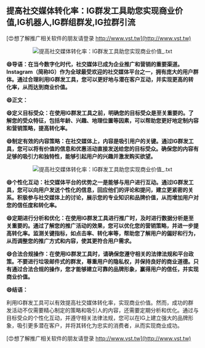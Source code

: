 ## **提高社交媒体转化率：IG群发工具助您实现商业价值,IG机器人,IG群组群发,IG拉群引流**

[😍想了解推广相关软件的朋友请登录 http://www.vst.tw](http://www.vst.tw)

 <center><img src="https://vst.tw/MP4/tuiguang/png/8.png" alt="提高社交媒体转化率：IG群发工具助您实现商业价值_.txt"></center>

**😄导语：在当今数字化时代，社交媒体已成为企业推广和营销的重要渠道。Instagram（简称IG）作为全球最受欢迎的社交媒体平台之一，拥有庞大的用户群体。通过合理利用IG群发工具，您可以更好地与潜在客户互动，并实现更高的转化率，从而达到商业价值。**

**😄正文：**

**😄定义目标受众：在使用IG群发工具之前，明确您的目标受众是至关重要的。了解您的受众特征，包括年龄、兴趣、地理位置等因素，可以帮助您更好地定制内容和营销策略，提高转化率。**

**😄制定有效的内容策略：在社交媒体上，内容是吸引用户的关键。通过IG群发工具，您可以将有价值的信息和优惠活动直接发送给您的目标受众。确保您的内容有足够的吸引力和独特性，能够引起用户的兴趣并激发购买欲望。**

 <center><img src="https://vst.tw/MP4/tuiguang/png/7.png" alt="提高社交媒体转化率：IG群发工具助您实现商业价值_.txt"></center>

**😄个性化互动：社交媒体平台的优势之一是能够与用户进行互动。通过IG群发工具，您可以向用户发送个性化的信息，回应他们的评论和提问，建立更紧密的关系。积极参与社交媒体上的讨论，展示您的专业知识和品牌价值，从而增加用户对您的信任度和转化率。**

**😄定期进行分析和优化：在使用IG群发工具进行推广时，及时进行数据分析是至关重要的。通过了解您的推广活动的效果，您可以优化您的营销策略，并进一步提高转化率。监测关键指标，如点击率、转化率等，帮助您了解用户的偏好和行为，从而调整您的推广方式和内容，使其更符合用户需求。**

**😄合法合规操作：在使用IG群发工具时，请确保您遵守相关的法律法规和平台政策。不要进行垃圾邮件式的群发，尊重用户的隐私权，并保持良好的商业道德。只有通过合法合规的操作，您才能够建立可靠的品牌形象，赢得用户的信任，并实现商业价值。**

**😄结语：**

利用IG群发工具可以有效提高社交媒体转化率，实现商业价值。然而，成功的群发活动不仅需要精心制定的策略和吸引人的内容，还需要定期分析和优化。通过与目标受众的个性化互动，并遵守相关法律法规，您可以在IG上建立强大的品牌形象，吸引更多潜在客户，并将其转化为忠实的消费者，从而实现商业成功。

[😍想了解推广相关软件的朋友请登录 http://www.vst.tw](http://www.vst.tw)



